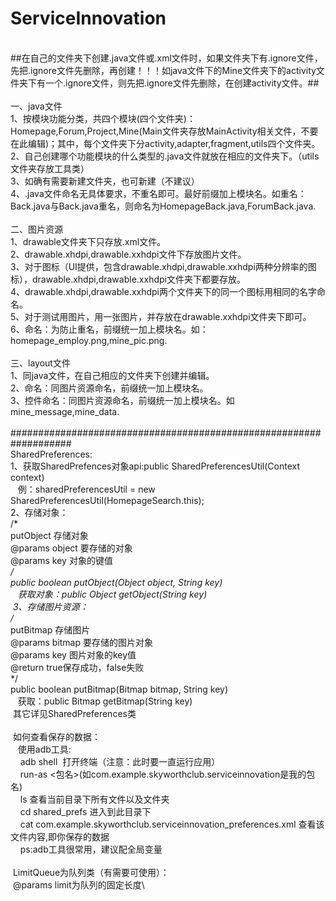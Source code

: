 # ServiceInnovation
\
##在自己的文件夹下创建.java文件或.xml文件时，如果文件夹下有.ignore文件，先把.ignore文件先删除，再创建！！！如java文件下的Mine文件夹下的activity文件夹下有一个.ignore文件，则先把.ignore文件先删除，在创建activity文件。##\
\
一、java文件\
  1、按模块功能分类，共四个模块(四个文件夹)：Homepage,Forum,Project,Mine(Main文件夹存放MainActivity相关文件，不要在此编辑)；其中，每个文件夹下分activity,adapter,fragment,utils四个文件夹。\
  2、自己创建哪个功能模块的什么类型的.java文件就放在相应的文件夹下。（utils文件夹存放工具类）\
  3、如确有需要新建文件夹，也可新建（不建议）\
  4、.java文件命名无具体要求，不重名即可。最好前缀加上模块名。如重名：Back.java与Back.java重名，则命名为HomepageBack.java,ForumBack.java.\
  \
二、图片资源\
  1、drawable文件夹下只存放.xml文件。\
  2、drawable.xhdpi,drawable.xxhdpi文件下存放图片文件。\
  3、对于图标（UI提供，包含drawable.xhdpi,drawable.xxhdpi两种分辨率的图标），drawable.xhdpi,drawable.xxhdpi文件夹下都要存放。\
  4、drawable.xhdpi,drawable.xxhdpi两个文件夹下的同一个图标用相同的名字命名。\
  5、对于测试用图片，用一张图片，并存放在drawable.xxhdpi文件夹下即可。\
  6、命名：为防止重名，前缀统一加上模块名。如：homepage_employ.png,mine_pic.png.\
  \
三、layout文件\
  1、同java文件，在自己相应的文件夹下创建并编辑。\
  2、命名：同图片资源命名，前缀统一加上模块名。\
  3、控件命名：同图片资源命名，前缀统一加上模块名。如mine_message,mine_data.\
  \
  ###################################################################\
  SharedPreferences:\
  1、获取SharedPrefences对象api:public SharedPreferencesUtil(Context context)\
    例：sharedPreferencesUtil = new SharedPreferencesUtil(HomepageSearch.this);\
  2、存储对象：\
    /*\
    putObject 存储对象\
    @params object 要存储的对象\
    @params key 对象的键值\
     */\
    public boolean putObject(Object object, String key)\
    获取对象：public Object getObject(String key)\
  3、存储图片资源：\
  /*\
    putBitmap 存储图片\
    @params bitmap 要存储的图片对象\
    @params key 图片对象的key值\
    @return true保存成功，false失败\
     */\
    public boolean putBitmap(Bitmap bitmap, String key)\
    获取：public Bitmap getBitmap(String key)\
  其它详见SharedPreferences类\
  \
  如何查看保存的数据：\
    使用adb工具:\
      adb shell  打开终端（注意：此时要一直运行应用）\
      run-as <包名>(如com.example.skyworthclub.serviceinnovation是我的包名)\
      ls 查看当前目录下所有文件以及文件夹\
      cd shared_prefs 进入到此目录下\
      cat com.example.skyworthclub.serviceinnovation_preferences.xml 查看该文件内容,即你保存的数据\
      ps:adb工具很常用，建议配全局变量\
     \
  LimitQueue为队列类（有需要可使用）：\
  @params limit为队列的固定长度\
